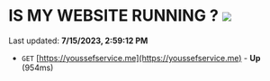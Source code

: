 # IS MY WEBSITE RUNNING ? [![](https://img.shields.io/static/v1?label=Sponsor&message=%E2%9D%A4&logo=GitHub&color=%23fe8e86)](https://github.com/sponsors/<username>)

Last updated: **7/15/2023, 2:59:12 PM**

- `GET` [https://youssefservice.me](https://youssefservice.me) - **Up** (954ms)
